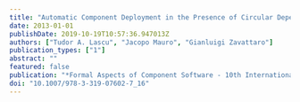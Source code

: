 ```yaml
---
title: "Automatic Component Deployment in the Presence of Circular Dependencies"
date: 2013-01-01
publishDate: 2019-10-19T10:57:36.947013Z
authors: ["Tudor A. Lascu", "Jacopo Mauro", "Gianluigi Zavattaro"]
publication_types: ["1"]
abstract: ""
featured: false
publication: "*Formal Aspects of Component Software - 10th International Symposium, FACS 2013, Nanchang, China, October 27-29, 2013, Revised Selected Papers*"
doi: "10.1007/978-3-319-07602-7_16"
---
```


